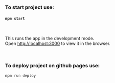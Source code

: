 ### To start project use:

#### `npm start`

<br>

This runs the app in the development mode.<br />
Open [http://localhost:3000](http://localhost:3000) to view it in the browser.

<br>

### To deploy project on github pages use:

`npm run deploy`